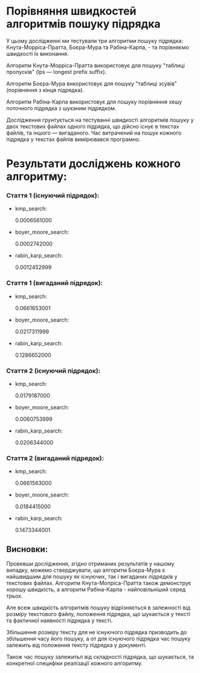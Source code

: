 # Порівняння швидкостей алгоритмів пошуку підрядка

У цьому дослідженні ми тестували три алгоритми пошуку підрядка: Кнута-Морріса-Пратта, Боєра-Мура та Рабіна-Карпа, - та порівняємо швидкості їх виконання.

Алгоритм Кнута-Морріса-Пратта використовує для пошуку "таблиці пропусків" (lps — longest prefix suffix).

Алгоритм Боєра-Мура використовує для пошуку "таблиці зсувів" (порівняння з кінця підрядка).

Алгоритм Рабіна-Карпа використовує для пошуку порівняння хешу поточного підрядка з шуканим підрядком.

Дослідження грунтується на тестуванні швидкості алгоритмів пошуку у двох текстових файлах одного підрядка, що дійсно існує в текстах файлів, та іншого — вигаданого. Час витрачений на пошук кожного підрядка у текстах файлів вимірювався програмно.

# Результати досліджень кожного алгоритму:

### Стаття 1 (існуючий підрядок):

- kmp_search:

  0.0006561000
- boyer_moore_search:

  0.0002742000
- rabin_karp_search:

  0.0012452999

### Стаття 1 (вигаданий підрядок):

- kmp_search:

  0.0661653001
- boyer_moore_search:

  0.0217311999
- rabin_karp_search:

  0.1286652000

### Стаття 2 (існуючий підрядок):

- kmp_search:

  0.0179187000
- boyer_moore_search:

  0.0060753999
- rabin_karp_search:

  0.0206344000

### Стаття 2 (вигаданий підрядок):

- kmp_search:

  0.0661563000
- boyer_moore_search:

  0.0184415000
- rabin_karp_search:

  0.1473344001

## Висновки:


Провевши дослідження, згідно отриманих результатів у нашому випадку, можемо стверджувати, що алгоритм Боєра-Мура є найшвидшим для пошуку як існуючих, так і вигаданих підрядків у текстових файлах. Алгоритм Кнута-Мопріса-Пратта також демонструє хорошу швидкість,  а алгоритм Рабіна-Карпа - найповільніший серед трьох. 

Але всеж швидкість алгоритмів пошуку відрізняється в залежності від розміру текстового файлу, положення підрядка, що шукається у тексті та фактичної наявності підрядка у тексті.

Збільшення розміру тексту для не існуючого підрядка призводить до збільшення часу його пошуку, а от для існуючого підрядка час пошуку залежить від положення тексту підрядка у документі.

Також час пошуку залежитьл від складності підрядка, що шукається, та конкретної специфіки реалізації кожного алгоритму.
